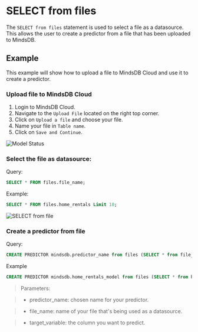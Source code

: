 # SELECT from files

The `SELECT from files` statement is used to select a file as a datasource. This allows the user to create a predictor from a file that has been uploaded to MindsDB.

## Example

This example will show how to upload a file to MindsDB Cloud and use it to create a predictor.

### Upload file to MindsDB Cloud

1. Login to MindsDB Cloud.
2. Navigate to the `Upload File` located on the right top corner.
3. Click on `Upload a file` and choose your file.
5. Name your file in `Table name`.
6. Click on `Save and Continue`.

![Model Status](/assets/sql/file.png)


### Select the file as datasource:

Query:
```sql
SELECT * FROM files.file_name;
```

Example:
```sql
SELECT * FROM files.home_rentals Limit 10;
```

![SELECT from file](/assets/sql/select_file.png)


### Create a predictor from file

Query:

```sql
CREATE PREDICTOR mindsdb.predictor_name from files (SELECT * from file_name) predict target_variable;
```
Example
```sql
CREATE PREDICTOR mindsdb.home_rentals_model from files (SELECT * from home_rentals) predict rental_price;
```
>Parameters:

> - predictor_name: chosen name for your predictor.

> - file_name: name of your file that's being used as a datasource.

> - target_variable: the column you want to predict.



